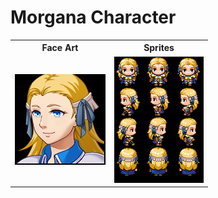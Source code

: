<h1> Morgana Character </h1>
<table>
  <tr>
    <th><b>Face Art</b></th>
    <th><b>Sprites</b></th>
  </tr>
  <td><img src = 'Morgana_Face_Art.png' alt = 'Morgana_Face_Art'></td>
  <td><img src = 'Morgana_Sprites.png' alt = 'Morgana Sprites'></td>
</table>
